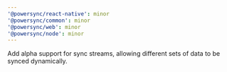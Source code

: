 ```yaml
---
'@powersync/react-native': minor
'@powersync/common': minor
'@powersync/web': minor
'@powersync/node': minor
---
```


Add alpha support for sync streams, allowing different sets of data to be synced dynamically.
